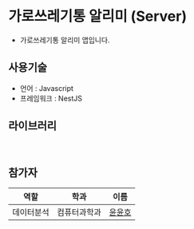 # 가로쓰레기통 알리미 (Server)
- 가로쓰레기통 알리미 앱입니다.

## 사용기술
- 언어 : Javascript
- 프레임워크 : NestJS

## 라이브러리
<br/>

## 참가자
|역할|학과|이름|
|---------|------------|-------|
|데이터분석|컴퓨터과학과|[윤윤호](https://github.com/YUN-YUNHO)|
